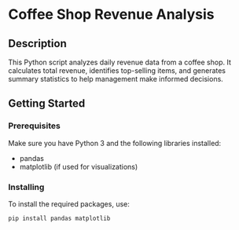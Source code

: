 # Coffee Shop Revenue Analysis

## Description

This Python script analyzes daily revenue data from a coffee shop. It calculates total revenue, identifies top-selling items, and generates summary statistics to help management make informed decisions.

## Getting Started

### Prerequisites

Make sure you have Python 3 and the following libraries installed:

- pandas
- matplotlib (if used for visualizations)

### Installing

To install the required packages, use:

```bash
pip install pandas matplotlib
